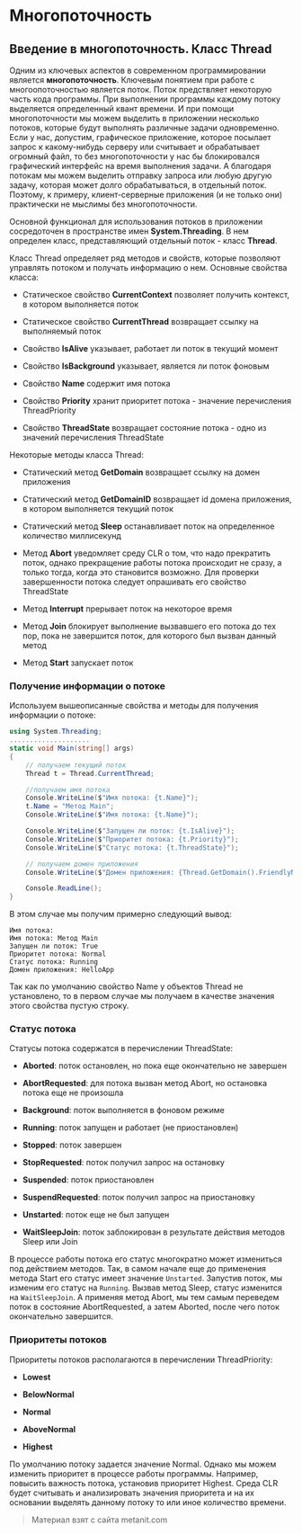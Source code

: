 # Многопоточность

## Введение в многопоточность. Класс Thread

Одним из ключевых аспектов в современном программировании является **многопоточность**. Ключевым понятием при работе с многоопоточностью является поток. Поток предствляет некоторую часть кода программы. При выполнении программы каждому потоку выделяется определенный квант времени. И при помощи многопоточности мы можем выделить в приложении несколько потоков, которые будут выполнять различные задачи одновременно. Если у нас, допустим, графическое приложение, которое посылает запрос к какому-нибудь серверу или считывает и обрабатывает огромный файл, то без многопоточности у нас бы блокировался графический интерфейс на время выполнения задачи. А благодаря потокам мы можем выделить отправку запроса или любую другую задачу, которая может долго обрабатываться, в отдельный поток. Поэтому, к примеру, клиент-серверные приложения (и не только они) практически не мыслимы без многопоточности.

Основной функционал для использования потоков в приложении сосредоточен в пространстве имен **System.Threading**. В нем определен класс, представляющий отдельный поток - класс **Thread**.

Класс Thread определяет ряд методов и свойств, которые позволяют управлять потоком и получать информацию о нем. Основные свойства класса:

- Статическое свойство **CurrentContext** позволяет получить контекст, в котором выполняется поток

- Статическое свойство **CurrentThread** возвращает ссылку на выполняемый поток

- Свойство **IsAlive** указывает, работает ли поток в текущий момент

- Свойство **IsBackground** указывает, является ли поток фоновым

- Свойство **Name** содержит имя потока

- Свойство **Priority** хранит приоритет потока - значение перечисления ThreadPriority

- Свойство **ThreadState** возвращает состояние потока - одно из значений перечисления ThreadState

Некоторые методы класса Thread:

- Статический метод **GetDomain** возвращает ссылку на домен приложения 

- Статический метод **GetDomainID** возвращает id домена приложения, в котором выполняется текущий поток 

- Статический метод **Sleep** останавливает поток на определенное количество миллисекунд

- Метод **Abort** уведомляет среду CLR о том, что надо прекратить поток, однако прекращение работы потока происходит не сразу, 
а только тогда, когда это становится возможно. Для проверки завершенности потока следует опрашивать его свойство ThreadState

- Метод **Interrupt** прерывает поток на некоторое время

- Метод **Join** блокирует выполнение вызвавшего его потока до тех пор, пока не завершится поток, для которого был вызван данный метод

- Метод **Start** запускает поток

### Получение информации о потоке

Используем вышеописанные свойства и методы для получения информации о потоке:

```cs
using System.Threading;
....................
static void Main(string[] args)
{
    // получаем текущий поток
    Thread t = Thread.CurrentThread;

    //получаем имя потока
    Console.WriteLine($"Имя потока: {t.Name}");
    t.Name = "Метод Main";
    Console.WriteLine($"Имя потока: {t.Name}");

    Console.WriteLine($"Запущен ли поток: {t.IsAlive}");
    Console.WriteLine($"Приоритет потока: {t.Priority}");
    Console.WriteLine($"Статус потока: {t.ThreadState}");

    // получаем домен приложения
    Console.WriteLine($"Домен приложения: {Thread.GetDomain().FriendlyName}");

    Console.ReadLine();
}
```

В этом случае мы получим примерно следующий вывод:

```
Имя потока:
Имя потока: Метод Main
Запущен ли поток: True
Приоритет потока: Normal
Статус потока: Running
Домен приложения: HelloApp
```

Так как по умолчанию свойство Name у объектов Thread не установлено, то в первом случае мы получаем в качестве значения этого свойства пустую строку.

### Статус потока

Статусы потока содержатся в перечислении ThreadState:

- **Aborted**: поток остановлен, но пока еще окончательно не завершен

- **AbortRequested**: для потока вызван метод Abort, но остановка потока еще не произошла

- **Background**: поток выполняется в фоновом режиме

- **Running**: поток запущен и работает (не приостановлен)

- **Stopped**: поток завершен

- **StopRequested**: поток получил запрос на остановку

- **Suspended**: поток приостановлен

- **SuspendRequested**: поток получил запрос на приостановку

- **Unstarted**: поток еще не был запущен

- **WaitSleepJoin**: поток заблокирован в результате действия методов Sleep или Join

В процессе работы потока его статус многократно может измениться под действием методов. Так, в самом начале еще до применения метода Start его статус имеет значение `Unstarted`. Запустив поток, мы изменим его статус на `Running`. Вызвав метод Sleep, статус изменится на `WaitSleepJoin`. А применяя метод Abort, мы тем самым переведем поток в состояние AbortRequested, а затем Aborted, после чего поток окончательно завершится.

### Приоритеты потоков

Приоритеты потоков располагаются в перечислении ThreadPriority:

- **Lowest**

- **BelowNormal**

- **Normal**

- **AboveNormal**

- **Highest**

По умолчанию потоку задается значение Normal. Однако мы можем изменить приоритет в процессе работы программы. Например, повысить важность потока, установив приоритет Highest. Среда CLR будет считывать и анализировать значения приоритета и на их основании выделять данному потоку то или иное количество времени.


> Материал взят с сайта metanit.com
